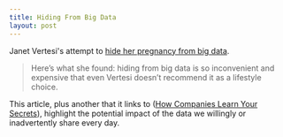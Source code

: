 ```yaml
--- 
title: Hiding From Big Data
layout: post
---
```


Janet Vertesi's attempt to [hide her pregnancy from big
data](http://thinkprogress.org/culture/2014/04/29/3432050/can-you-hide-from-big-data/).

>Here’s what she found: hiding from big data is so inconvenient and
 expensive that even Vertesi doesn’t recommend it as a lifestyle
 choice.

This article, plus another that it links to ([How Companies Learn Your
Secrets](http://www.nytimes.com/2012/02/19/magazine/shopping-habits.html?pagewanted=all&_r=0)),
highlight the potential impact of the data we willingly or
inadvertently share every day.
